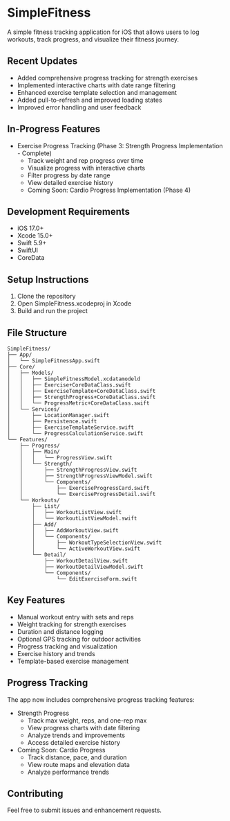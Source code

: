 # SimpleFitness

A simple fitness tracking application for iOS that allows users to log workouts, track progress, and visualize their fitness journey.

## Recent Updates
- Added comprehensive progress tracking for strength exercises
- Implemented interactive charts with date range filtering
- Enhanced exercise template selection and management
- Added pull-to-refresh and improved loading states
- Improved error handling and user feedback

## In-Progress Features
- Exercise Progress Tracking (Phase 3: Strength Progress Implementation - Complete)
  - Track weight and rep progress over time
  - Visualize progress with interactive charts
  - Filter progress by date range
  - View detailed exercise history
  - Coming Soon: Cardio Progress Implementation (Phase 4)

## Development Requirements
- iOS 17.0+
- Xcode 15.0+
- Swift 5.9+
- SwiftUI
- CoreData

## Setup Instructions
1. Clone the repository
2. Open SimpleFitness.xcodeproj in Xcode
3. Build and run the project

## File Structure
```
SimpleFitness/
├── App/
│   └── SimpleFitnessApp.swift
├── Core/
│   ├── Models/
│   │   ├── SimpleFitnessModel.xcdatamodeld
│   │   ├── Exercise+CoreDataClass.swift
│   │   ├── ExerciseTemplate+CoreDataClass.swift
│   │   ├── StrengthProgress+CoreDataClass.swift
│   │   └── ProgressMetric+CoreDataClass.swift
│   └── Services/
│       ├── LocationManager.swift
│       ├── Persistence.swift
│       ├── ExerciseTemplateService.swift
│       └── ProgressCalculationService.swift
└── Features/
    ├── Progress/
    │   ├── Main/
    │   │   └── ProgressView.swift
    │   └── Strength/
    │       ├── StrengthProgressView.swift
    │       ├── StrengthProgressViewModel.swift
    │       └── Components/
    │           ├── ExerciseProgressCard.swift
    │           └── ExerciseProgressDetail.swift
    └── Workouts/
        ├── List/
        │   ├── WorkoutListView.swift
        │   └── WorkoutListViewModel.swift
        ├── Add/
        │   ├── AddWorkoutView.swift
        │   └── Components/
        │       ├── WorkoutTypeSelectionView.swift
        │       └── ActiveWorkoutView.swift
        └── Detail/
            ├── WorkoutDetailView.swift
            ├── WorkoutDetailViewModel.swift
            └── Components/
                └── EditExerciseForm.swift
```

## Key Features
- Manual workout entry with sets and reps
- Weight tracking for strength exercises
- Duration and distance logging
- Optional GPS tracking for outdoor activities
- Progress tracking and visualization
- Exercise history and trends
- Template-based exercise management

## Progress Tracking
The app now includes comprehensive progress tracking features:
- Strength Progress
  - Track max weight, reps, and one-rep max
  - View progress charts with date filtering
  - Analyze trends and improvements
  - Access detailed exercise history
- Coming Soon: Cardio Progress
  - Track distance, pace, and duration
  - View route maps and elevation data
  - Analyze performance trends

## Contributing
Feel free to submit issues and enhancement requests. 